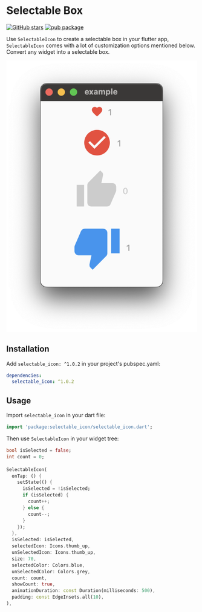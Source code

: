 # Selectable Box

[![GitHub stars](https://img.shields.io/github/stars/mantreshkhurana/selectable_icon.svg?style=social)](https://github.com/mantreshkhurana/selectable_icon)
[![pub package](https://img.shields.io/pub/v/selectable_icon.svg)](https://pub.dartlang.org/packages/selectable_icon)

Use `SelectableIcon` to create a selectable box in your flutter app, `SelectableIcon` comes with a lot of customization options mentioned below.
Convert any widget into a selectable box.

![Screenshot](https://raw.githubusercontent.com/mantreshkhurana/selectable_icon/stable/screenshots/screenshot-1.png)

## Installation

Add `selectable_icon: ^1.0.2` in your project's pubspec.yaml:

```yaml
dependencies:
  selectable_icon: ^1.0.2
```

## Usage

Import `selectable_icon` in your dart file:

```dart
import 'package:selectable_icon/selectable_icon.dart';
```

Then use `SelectableIcon` in your widget tree:

```dart
bool isSelected = false;
int count = 0;

SelectableIcon(
  onTap: () {
    setState(() {
      isSelected = !isSelected;
      if (isSelected) {
        count++;
      } else {
        count--;
      }
    });
  },
  isSelected: isSelected,
  selectedIcon: Icons.thumb_up,
  unSelectedIcon: Icons.thumb_up,
  size: 70,
  selectedColor: Colors.blue,
  unSelectedColor: Colors.grey,
  count: count,
  showCount: true,
  animationDuration: const Duration(milliseconds: 500),
  padding: const EdgeInsets.all(10),
),
```

